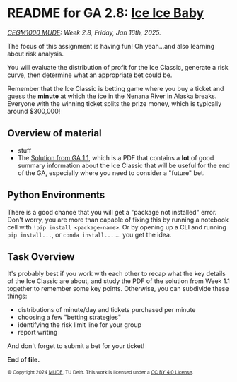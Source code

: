 # README for GA 2.8: [Ice Ice Baby](https://www.youtube.com/watch?v=rog8ou-ZepE)

*[CEGM1000 MUDE](http://mude.citg.tudelft.nl/): Week 2.8, Friday, Jan 16th, 2025.*

The focus of this assignment is having fun! Oh yeah...and also learning about risk analysis.

You will evaluate the distribution of profit for the Ice Classic, generate a risk curve, then determine what an appropriate bet could be.

Remember that the Ice Classic is betting game where you buy a ticket and guess the **minute** at which the ice in the Nenana River in Alaska breaks. Everyone with the winning ticket splits the prize money, which is typically around $300,000! 

## Overview of material

- stuff
- The [Solution from GA 1.1](https://mude.citg.tudelft.nl/2024/files/Week_1_1/), which is a PDF that contains a **lot** of good summary information about the Ice Classic that will be useful for the end of the GA, especially where you need to consider a "future" bet.

## Python Environments

There is a good chance that you will get a "package not installed" error. Don't worry, you are more than capable of fixing this by running a notebook cell with `!pip install <package-name>`. Or by opening up a CLI and running `pip install...`, or `conda install...` ... you get the idea.

## Task Overview

It's probably best if you work with each other to recap what the key details of the Ice Classic are about, and study the PDF of the solution from Week 1.1 together to remember some key points. Otherwise, you can subdivide these things:
- distributions of minute/day and tickets purchased per minute
- choosing a few "betting strategies"
- identifying the risk limit line for your group
- report writing

And don't forget to submit a bet for your ticket!

**End of file.**

<span style="font-size: 75%">
&copy; Copyright 2024 <a rel="MUDE" href="http://mude.citg.tudelft.nl/">MUDE</a>, TU Delft. This work is licensed under a <a rel="license" href="http://creativecommons.org/licenses/by/4.0/">CC BY 4.0 License</a>.
